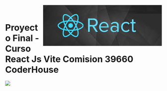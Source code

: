 <img src='./imgReadme/react1.jpg' align='right'>

<br>
<h1>Proyecto Final - Curso React Js Vite Comision 39660 CoderHouse</h1>

<img src='./imgReact/portada.png'>